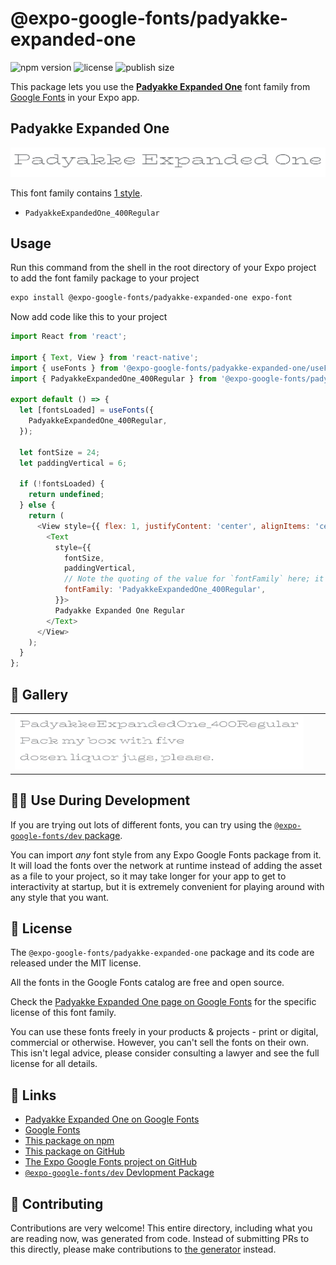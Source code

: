 # @expo-google-fonts/padyakke-expanded-one

![npm version](https://flat.badgen.net/npm/v/@expo-google-fonts/padyakke-expanded-one)
![license](https://flat.badgen.net/github/license/expo/google-fonts)
![publish size](https://flat.badgen.net/packagephobia/install/@expo-google-fonts/padyakke-expanded-one)

This package lets you use the [**Padyakke Expanded One**](https://fonts.google.com/specimen/Padyakke+Expanded+One) font family from [Google Fonts](https://fonts.google.com/) in your Expo app.

## Padyakke Expanded One

![Padyakke Expanded One](./font-family.png)

This font family contains [1 style](#-gallery).

- `PadyakkeExpandedOne_400Regular`

## Usage

Run this command from the shell in the root directory of your Expo project to add the font family package to your project
```sh
expo install @expo-google-fonts/padyakke-expanded-one expo-font
```

Now add code like this to your project
```js
import React from 'react';

import { Text, View } from 'react-native';
import { useFonts } from '@expo-google-fonts/padyakke-expanded-one/useFonts';
import { PadyakkeExpandedOne_400Regular } from '@expo-google-fonts/padyakke-expanded-one/400Regular';

export default () => {
  let [fontsLoaded] = useFonts({
    PadyakkeExpandedOne_400Regular,
  });

  let fontSize = 24;
  let paddingVertical = 6;

  if (!fontsLoaded) {
    return undefined;
  } else {
    return (
      <View style={{ flex: 1, justifyContent: 'center', alignItems: 'center' }}>
        <Text
          style={{
            fontSize,
            paddingVertical,
            // Note the quoting of the value for `fontFamily` here; it expects a string!
            fontFamily: 'PadyakkeExpandedOne_400Regular',
          }}>
          Padyakke Expanded One Regular
        </Text>
      </View>
    );
  }
};

```

## 🔡 Gallery


||||
|-|-|-|
|![PadyakkeExpandedOne_400Regular](.//400Regular/PadyakkeExpandedOne_400Regular.ttf.png)||||


## 👩‍💻 Use During Development

If you are trying out lots of different fonts, you can try using the [`@expo-google-fonts/dev` package](https://github.com/freeboub/google-fonts/tree/master/font-packages/dev#readme).

You can import *any* font style from any Expo Google Fonts package from it. It will load the fonts
over the network at runtime instead of adding the asset as a file to your project, so it may take longer
for your app to get to interactivity at startup, but it is extremely convenient
for playing around with any style that you want.

## 📖 License

The `@expo-google-fonts/padyakke-expanded-one` package and its code are released under the MIT license.

All the fonts in the Google Fonts catalog are free and open source.

Check the [Padyakke Expanded One page on Google Fonts](https://fonts.google.com/specimen/Padyakke+Expanded+One) for the specific license of this font family.

You can use these fonts freely in your products & projects - print or digital, commercial or otherwise. However, you can't sell the fonts on their own. This isn't legal advice, please consider consulting a lawyer and see the full license for all details.

## 🔗 Links

- [Padyakke Expanded One on Google Fonts](https://fonts.google.com/specimen/Padyakke+Expanded+One)
- [Google Fonts](https://fonts.google.com/)
- [This package on npm](https://www.npmjs.com/package/@expo-google-fonts/padyakke-expanded-one)
- [This package on GitHub](https://github.com/freeboub/google-fonts/tree/master/font-packages/padyakke-expanded-one)
- [The Expo Google Fonts project on GitHub](https://github.com/freeboub/google-fonts)
- [`@expo-google-fonts/dev` Devlopment Package](https://github.com/freeboub/google-fonts/tree/master/font-packages/dev)

## 🤝 Contributing

Contributions are very welcome! This entire directory, including what you are reading now, was generated from code. Instead of submitting PRs to this directly, please make contributions to [the generator](https://github.com/freeboub/google-fonts/tree/master/packages/generator) instead.
